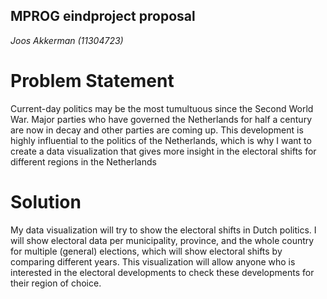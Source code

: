 ## MPROG eindproject proposal
*Joos Akkerman (11304723)*

# Problem Statement
Current-day politics may be the most tumultuous since the Second World War. Major parties
who have governed the Netherlands for half a century are now in decay and other parties
are coming up. This development is highly influential to the politics of the Netherlands,
which is why I want to create a data visualization that gives more insight in the electoral
shifts for different regions in the Netherlands

# Solution
My data visualization will try to show the electoral shifts in Dutch politics.
I will show electoral data per municipality, province, and the whole country for multiple
(general) elections, which will show electoral shifts by comparing different years.
This visualization will allow anyone who is interested in the electoral developments
to check these developments for their region of choice.
